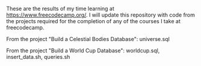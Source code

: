 These are the results of my time learning at https://www.freecodecamp.org/.
I will update this repository with code from the projects required for the completion of any of the courses I take at freecodecamp.

From the project "Build a Celestial Bodies Database": universe.sql

From the project "Build a World Cup Database": worldcup.sql, insert_data.sh, queries.sh
